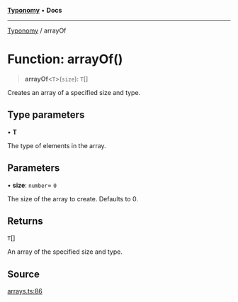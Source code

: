 [**Typonomy**](../README.md) • **Docs**

***

[Typonomy](../globals.md) / arrayOf

# Function: arrayOf()

> **arrayOf**\<`T`\>(`size`): `T`[]

Creates an array of a specified size and type.

## Type parameters

• **T**

The type of elements in the array.

## Parameters

• **size**: `number`= `0`

The size of the array to create. Defaults to 0.

## Returns

`T`[]

An array of the specified size and type.

## Source

[arrays.ts:86](https://github.com/softcraft-development/typonomy/blob/30acaf0c9fc726297ecfec68c62e8d1edc67bc52/src/arrays.ts#L86)
